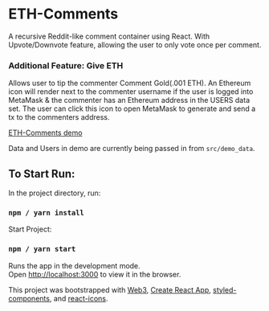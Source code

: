 # ETH-Comments
A recursive Reddit-like comment container using React. With Upvote/Downvote feature, allowing the user to only vote once per comment.


### Additional Feature: Give ETH 
Allows user to tip the commenter Comment Gold(.001 ETH).
An Ethereum icon will render next to the commenter username if the user is logged into MetaMask & the commenter has an Ethereum address in the USERS data set. The user can click this icon to open MetaMask to generate and send a tx to the commenters address. 

[ETH-Comments demo](https://imgur.com/tpG9pVx)

Data and Users in demo are currently being passed in from `src/demo_data`.

## To Start Run:

In the project directory, run:
### `npm / yarn install`

Start Project:
### `npm / yarn start`

Runs the app in the development mode.<br>
Open [http://localhost:3000](http://localhost:3000) to view it in the browser.


This project was bootstrapped with [Web3](https://github.com/ethereum/web3.js/), [Create React App](https://github.com/facebookincubator/create-react-app), [styled-components](https://www.styled-components.com/), and [react-icons](https://gorangajic.github.io/react-icons/).
